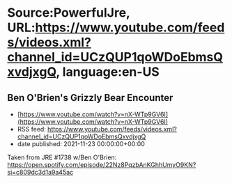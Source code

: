 # Source:PowerfulJre, URL:https://www.youtube.com/feeds/videos.xml?channel_id=UCzQUP1qoWDoEbmsQxvdjxgQ, language:en-US

## Ben O'Brien's Grizzly Bear Encounter
 - [https://www.youtube.com/watch?v=nX-WTp9GV6I](https://www.youtube.com/watch?v=nX-WTp9GV6I)
 - RSS feed: https://www.youtube.com/feeds/videos.xml?channel_id=UCzQUP1qoWDoEbmsQxvdjxgQ
 - date published: 2021-11-23 00:00:00+00:00

Taken from JRE #1738 w/Ben O'Brien:
https://open.spotify.com/episode/22Nz8PqzbAnKGhhUmyO9KN?si=c809dc3d1a9a45ac

